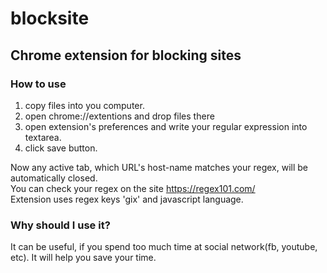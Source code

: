 # blocksite
## Chrome extension for blocking sites
### How to use
1. copy files into you computer.
2. open chrome://extentions and drop files there
3. open extension's preferences and write your regular expression into textarea.
4. click save button.  

Now any active tab, which URL's host-name matches your regex, will be automatically closed.  
You can check your regex on the site https://regex101.com/  
Extension uses regex keys 'gix' and javascript language.  

### Why should I use it?
It can be useful, if you spend too much time at social network(fb, youtube, etc). It will help you save your time. 

